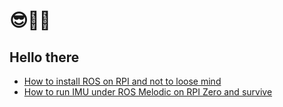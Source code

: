 # 😎🌴🧉
## Hello there

- [How to install ROS on RPI and not to loose mind](ros4rpi.md)
- [How to run IMU under ROS Melodic on RPI Zero and survive](imu4rpi.md)
